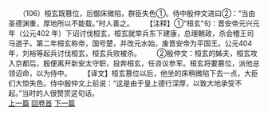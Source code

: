 　　（106）桓玄既篡位，后御床微陷，群臣失色①。侍中殷仲文进曰②：“当由圣德渊重，厚地所以不能载。”时人善之。
　　【注释】①“桓玄”句：晋安帝元兴元年（公元402 年）下诏讨伐桓玄，桓玄就举兵东下建康，总理朝政，杀会稽王司马道子。第二年桓玄称帝，国号楚，并改元水始，废晋安帝为平固王。公元404 年，刘裕等起兵讨伐桓玄，桓玄兵败被杀。
　　②殷仲文：桓玄的姊夫，桓玄攻入京都后，殷便离开新安太守职，投奔桓玄，任咨议参军。桓玄将要篡位，派他总领诏命，以为侍中。
　　【译文】桓玄篡位以后，他坐的床稍微陷下去一点，大臣们大惊失色。侍中殷仲文上前说：“这是由于皇上德行深厚，以致大地承受不起。”当时的人很赞赏这句话。
<br>[上一篇](02_105) [回卷首](02_000) [下一篇](02_107)
